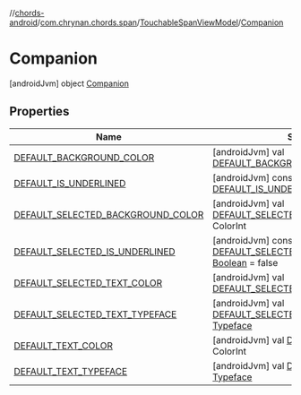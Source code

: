 //[chords-android](../../../../index.md)/[com.chrynan.chords.span](../../index.md)/[TouchableSpanViewModel](../index.md)/[Companion](index.md)



# Companion  
 [androidJvm] object [Companion](index.md)   


## Properties  
  
|  Name |  Summary | 
|---|---|
| <a name="com.chrynan.chords.span/TouchableSpanViewModel.Companion/DEFAULT_BACKGROUND_COLOR/#/PointingToDeclaration/"></a>[DEFAULT_BACKGROUND_COLOR](-d-e-f-a-u-l-t_-b-a-c-k-g-r-o-u-n-d_-c-o-l-o-r.md)| <a name="com.chrynan.chords.span/TouchableSpanViewModel.Companion/DEFAULT_BACKGROUND_COLOR/#/PointingToDeclaration/"></a> [androidJvm] val [DEFAULT_BACKGROUND_COLOR](-d-e-f-a-u-l-t_-b-a-c-k-g-r-o-u-n-d_-c-o-l-o-r.md): ColorInt   <br>|
| <a name="com.chrynan.chords.span/TouchableSpanViewModel.Companion/DEFAULT_IS_UNDERLINED/#/PointingToDeclaration/"></a>[DEFAULT_IS_UNDERLINED](-d-e-f-a-u-l-t_-i-s_-u-n-d-e-r-l-i-n-e-d.md)| <a name="com.chrynan.chords.span/TouchableSpanViewModel.Companion/DEFAULT_IS_UNDERLINED/#/PointingToDeclaration/"></a> [androidJvm] const val [DEFAULT_IS_UNDERLINED](-d-e-f-a-u-l-t_-i-s_-u-n-d-e-r-l-i-n-e-d.md): [Boolean](https://kotlinlang.org/api/latest/jvm/stdlib/kotlin/-boolean/index.html) = false   <br>|
| <a name="com.chrynan.chords.span/TouchableSpanViewModel.Companion/DEFAULT_SELECTED_BACKGROUND_COLOR/#/PointingToDeclaration/"></a>[DEFAULT_SELECTED_BACKGROUND_COLOR](-d-e-f-a-u-l-t_-s-e-l-e-c-t-e-d_-b-a-c-k-g-r-o-u-n-d_-c-o-l-o-r.md)| <a name="com.chrynan.chords.span/TouchableSpanViewModel.Companion/DEFAULT_SELECTED_BACKGROUND_COLOR/#/PointingToDeclaration/"></a> [androidJvm] val [DEFAULT_SELECTED_BACKGROUND_COLOR](-d-e-f-a-u-l-t_-s-e-l-e-c-t-e-d_-b-a-c-k-g-r-o-u-n-d_-c-o-l-o-r.md): ColorInt   <br>|
| <a name="com.chrynan.chords.span/TouchableSpanViewModel.Companion/DEFAULT_SELECTED_IS_UNDERLINED/#/PointingToDeclaration/"></a>[DEFAULT_SELECTED_IS_UNDERLINED](-d-e-f-a-u-l-t_-s-e-l-e-c-t-e-d_-i-s_-u-n-d-e-r-l-i-n-e-d.md)| <a name="com.chrynan.chords.span/TouchableSpanViewModel.Companion/DEFAULT_SELECTED_IS_UNDERLINED/#/PointingToDeclaration/"></a> [androidJvm] const val [DEFAULT_SELECTED_IS_UNDERLINED](-d-e-f-a-u-l-t_-s-e-l-e-c-t-e-d_-i-s_-u-n-d-e-r-l-i-n-e-d.md): [Boolean](https://kotlinlang.org/api/latest/jvm/stdlib/kotlin/-boolean/index.html) = false   <br>|
| <a name="com.chrynan.chords.span/TouchableSpanViewModel.Companion/DEFAULT_SELECTED_TEXT_COLOR/#/PointingToDeclaration/"></a>[DEFAULT_SELECTED_TEXT_COLOR](-d-e-f-a-u-l-t_-s-e-l-e-c-t-e-d_-t-e-x-t_-c-o-l-o-r.md)| <a name="com.chrynan.chords.span/TouchableSpanViewModel.Companion/DEFAULT_SELECTED_TEXT_COLOR/#/PointingToDeclaration/"></a> [androidJvm] val [DEFAULT_SELECTED_TEXT_COLOR](-d-e-f-a-u-l-t_-s-e-l-e-c-t-e-d_-t-e-x-t_-c-o-l-o-r.md): ColorInt   <br>|
| <a name="com.chrynan.chords.span/TouchableSpanViewModel.Companion/DEFAULT_SELECTED_TEXT_TYPEFACE/#/PointingToDeclaration/"></a>[DEFAULT_SELECTED_TEXT_TYPEFACE](-d-e-f-a-u-l-t_-s-e-l-e-c-t-e-d_-t-e-x-t_-t-y-p-e-f-a-c-e.md)| <a name="com.chrynan.chords.span/TouchableSpanViewModel.Companion/DEFAULT_SELECTED_TEXT_TYPEFACE/#/PointingToDeclaration/"></a> [androidJvm] val [DEFAULT_SELECTED_TEXT_TYPEFACE](-d-e-f-a-u-l-t_-s-e-l-e-c-t-e-d_-t-e-x-t_-t-y-p-e-f-a-c-e.md): [Typeface](https://developer.android.com/reference/kotlin/android/graphics/Typeface.html)   <br>|
| <a name="com.chrynan.chords.span/TouchableSpanViewModel.Companion/DEFAULT_TEXT_COLOR/#/PointingToDeclaration/"></a>[DEFAULT_TEXT_COLOR](-d-e-f-a-u-l-t_-t-e-x-t_-c-o-l-o-r.md)| <a name="com.chrynan.chords.span/TouchableSpanViewModel.Companion/DEFAULT_TEXT_COLOR/#/PointingToDeclaration/"></a> [androidJvm] val [DEFAULT_TEXT_COLOR](-d-e-f-a-u-l-t_-t-e-x-t_-c-o-l-o-r.md): ColorInt   <br>|
| <a name="com.chrynan.chords.span/TouchableSpanViewModel.Companion/DEFAULT_TEXT_TYPEFACE/#/PointingToDeclaration/"></a>[DEFAULT_TEXT_TYPEFACE](-d-e-f-a-u-l-t_-t-e-x-t_-t-y-p-e-f-a-c-e.md)| <a name="com.chrynan.chords.span/TouchableSpanViewModel.Companion/DEFAULT_TEXT_TYPEFACE/#/PointingToDeclaration/"></a> [androidJvm] val [DEFAULT_TEXT_TYPEFACE](-d-e-f-a-u-l-t_-t-e-x-t_-t-y-p-e-f-a-c-e.md): [Typeface](https://developer.android.com/reference/kotlin/android/graphics/Typeface.html)   <br>|

